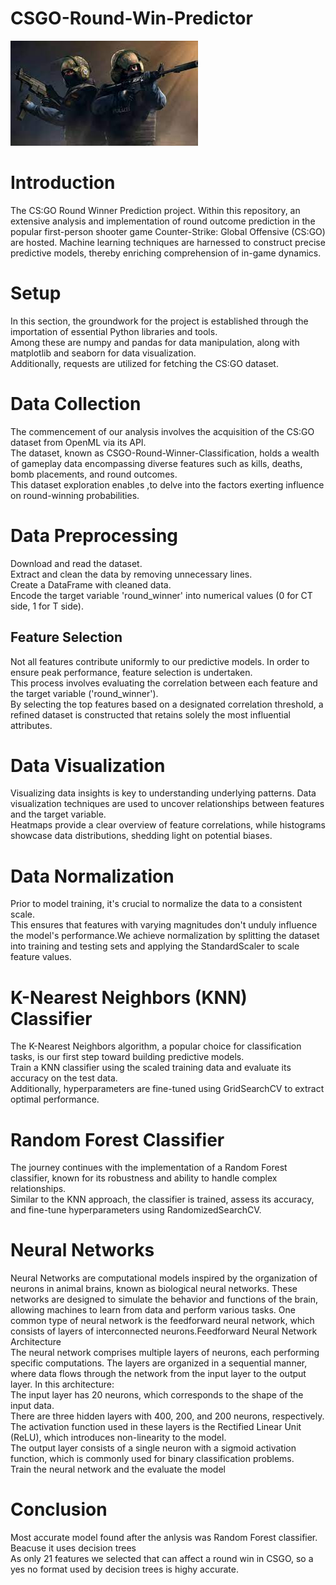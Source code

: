 # CSGO-Round-Win-Predictor

![CSGO](https://github.com/Ojas1510/CSGO-Round-Win-Predictor/blob/main/images.jpeg)



# Introduction
The CS:GO Round Winner Prediction project. Within this repository, an extensive analysis and implementation of round outcome prediction in the popular first-person shooter game Counter-Strike: Global Offensive (CS:GO) are hosted. Machine learning techniques are harnessed to construct precise predictive models, thereby enriching comprehension of in-game dynamics.
# Setup
In this section, the groundwork for the project is established through the importation of essential Python libraries and tools. <br>
Among these are numpy and pandas for data manipulation, along with matplotlib and seaborn for data visualization. <br>
Additionally, requests are utilized for fetching the CS:GO dataset. <br>
# Data Collection
The commencement of our analysis involves the acquisition of the CS:GO dataset from OpenML via its API. <br>
The dataset, known as CSGO-Round-Winner-Classification, holds a wealth of gameplay data encompassing diverse features such as kills, deaths, bomb placements, and round outcomes. <br>
This dataset exploration enables ,to delve into the factors exerting influence on round-winning probabilities. <br>
# Data Preprocessing
Download and read the dataset. <br>
Extract and clean the data by removing unnecessary lines. <br>
Create a DataFrame with cleaned data. <br>
Encode the target variable 'round_winner' into numerical values (0 for CT side, 1 for T side). <br>
## Feature Selection
Not all features contribute uniformly to our predictive models. In order to ensure peak performance, feature selection is undertaken. <br>
This process involves evaluating the correlation between each feature and the target variable ('round_winner').<br>
By selecting the top features based on a designated correlation threshold, a refined dataset is constructed that retains solely the most influential attributes.<br>
# Data Visualization
Visualizing data insights is key to understanding underlying patterns. Data visualization techniques are used to uncover relationships between features and the target variable. <br>
Heatmaps provide a clear overview of feature correlations, while histograms showcase data distributions, shedding light on potential biases.<br>
# Data Normalization
Prior to model training, it's crucial to normalize the data to a consistent scale. <br>
This ensures that features with varying magnitudes don't unduly influence the model's performance.We achieve normalization by splitting the dataset into training and testing sets and applying the StandardScaler to scale feature values.

# K-Nearest Neighbors (KNN) Classifier
The K-Nearest Neighbors algorithm, a popular choice for classification tasks, is our first step toward building predictive models. <br>
Train a KNN classifier using the scaled training data and evaluate its accuracy on the test data.<br>
Additionally, hyperparameters are fine-tuned using GridSearchCV to extract optimal performance.<br>
# Random Forest Classifier
The journey continues with the implementation of a Random Forest classifier, known for its robustness and ability to handle complex relationships. <br>
Similar to the KNN approach, the classifier is trained, assess its accuracy, and fine-tune hyperparameters using RandomizedSearchCV.<br>

# Neural Networks
Neural Networks are computational models inspired by the organization of neurons in animal brains, known as biological neural networks. These networks are designed to simulate the behavior and functions of the brain, allowing machines to learn from data and perform various tasks. One common type of neural network is the feedforward neural network, which consists of layers of interconnected neurons.Feedforward Neural Network Architecture<br>
The neural network comprises multiple layers of neurons, each performing specific computations. The layers are organized in a sequential manner, where data flows through the network from the input layer to the output layer.
In this architecture:<br>
The input layer has 20 neurons, which corresponds to the shape of the input data.<br>
There are three hidden layers with 400, 200, and 200 neurons, respectively. The activation function used in these layers is the Rectified Linear Unit (ReLU), which introduces non-linearity to the model.<br>
The output layer consists of a single neuron with a sigmoid activation function, which is commonly used for binary classification problems.<br>
Train the neural network and the evaluate the model<br>

# Conclusion
Most accurate model found after the anlysis was Random Forest classifier. Beacuse it uses decision trees <br>
As only 21 features we selected that can affect a round win in CSGO, so a yes no format used by decision trees is highy accurate.
